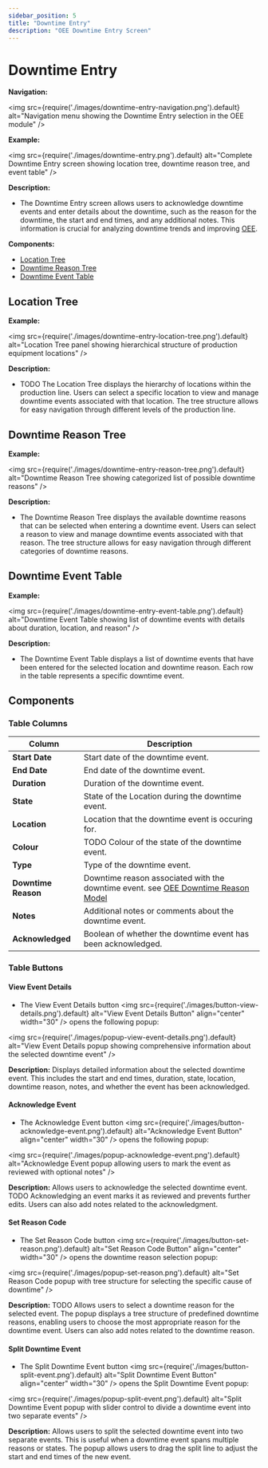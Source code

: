 ```yaml
---
sidebar_position: 5
title: "Downtime Entry"
description: "OEE Downtime Entry Screen"
---
```


# Downtime Entry

**Navigation:**

<img src={require('./images/downtime-entry-navigation.png').default} alt="Navigation menu showing the Downtime Entry selection in the OEE module" />

**Example:**

<img src={require('./images/downtime-entry.png').default} alt="Complete Downtime Entry screen showing location tree, downtime reason tree, and event table" />

**Description:**
- The Downtime Entry screen allows users to acknowledge downtime events and enter details about the downtime, such as the reason for the downtime, the start and end times, and any additional notes. This information is crucial for analyzing downtime trends and improving [OEE](terms-and-definitions#oee-overall-equipment-effectiveness).

**Components:**
- [Location Tree](#location-tree)
- [Downtime Reason Tree](#downtime-reason-tree)
- [Downtime Event Table](#downtime-event-table)

## Location Tree
**Example:**

<img src={require('./images/downtime-entry-location-tree.png').default} alt="Location Tree panel showing hierarchical structure of production equipment locations" />

**Description:**
- TODO The Location Tree displays the hierarchy of locations within the production line. Users can select a specific location to view and manage downtime events associated with that location. The tree structure allows for easy navigation through different levels of the production line.

## Downtime Reason Tree
**Example:**

<img src={require('./images/downtime-entry-reason-tree.png').default} alt="Downtime Reason Tree showing categorized list of possible downtime reasons" />

**Description:**
- The Downtime Reason Tree displays the available downtime reasons that can be selected when entering a downtime event. Users can select a reason to view and manage downtime events associated with that reason. The tree structure allows for easy navigation through different categories of downtime reasons.

## Downtime Event Table
**Example:**

<img src={require('./images/downtime-entry-event-table.png').default} alt="Downtime Event Table showing list of downtime events with details about duration, location, and reason" />

**Description:**
- The Downtime Event Table displays a list of downtime events that have been entered for the selected location and downtime reason. Each row in the table represents a specific downtime event.

## Components

### Table Columns
| **Column**          | **Description**                                                                                                                                 |
|---------------------|-------------------------------------------------------------------------------------------------------------------------------------------------|
| **Start Date**      | Start date of the downtime event.                                                                                                               |
| **End Date**        | End date of the downtime event.                                                                                                                 |
| **Duration**        | Duration of the downtime event.                                                                                                                 |
| **State**           | State of the Location during the downtime event.                                                                                                |
| **Location**        | Location that the downtime event is occuring for.                                                                                               |
| **Colour**          | TODO Colour of the state of the downtime event.                                                                                                 |
| **Type**            | Type of the downtime event.                                                                                                                     |
| **Downtime Reason** | Downtime reason associated with the downtime event. see [OEE Downtime Reason Model](../../appendix/data-model/oee-model/oee-downtime-reason.md) |
| **Notes**           | Additional notes or comments about the downtime event.                                                                                          |
| **Acknowledged**    | Boolean of whether the downtime event has been acknowledged.                                                                                    |

### Table Buttons

#### View Event Details
- The View Event Details button <img src={require('./images/button-view-details.png').default} alt="View Event Details Button" align="center" width="30" /> opens the following popup:

<img src={require('./images/popup-view-event-details.png').default} alt="View Event Details popup showing comprehensive information about the selected downtime event" />

**Description:** Displays detailed information about the selected downtime event. This includes the start and end times, duration, state, location, downtime reason, notes, and whether the event has been acknowledged.

#### Acknowledge Event
- The Acknowledge Event button <img src={require('./images/button-acknowledge-event.png').default} alt="Acknowledge Event Button" align="center" width="30" /> opens the following popup:

<img src={require('./images/popup-acknowledge-event.png').default} alt="Acknowledge Event popup allowing users to mark the event as reviewed with optional notes" />

**Description:** Allows users to acknowledge the selected downtime event. TODO Acknowledging an event marks it as reviewed and prevents further edits. Users can also add notes related to the acknowledgment.

#### Set Reason Code
- The Set Reason Code button <img src={require('./images/button-set-reason.png').default} alt="Set Reason Code Button" align="center" width="30" /> opens the downtime reason selection popup:

<img src={require('./images/popup-set-reason.png').default} alt="Set Reason Code popup with tree structure for selecting the specific cause of downtime" />

**Description:** TODO Allows users to select a downtime reason for the selected event. The popup displays a tree structure of predefined downtime reasons, enabling users to choose the most appropriate reason for the downtime event. Users can also add notes related to the downtime reason.

#### Split Downtime Event
- The Split Downtime Event button <img src={require('./images/button-split-event.png').default} alt="Split Downtime Event Button" align="center" width="30" /> opens the Split Downtime Event popup:

<img src={require('./images/popup-split-event.png').default} alt="Split Downtime Event popup with slider control to divide a downtime event into two separate events" />

**Description:** Allows users to split the selected downtime event into two separate events. This is useful when a downtime event spans multiple reasons or states. The popup allows users to drag the split line to adjust the start and end times of the new event.
